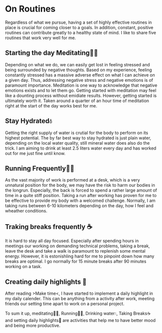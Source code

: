 <!--
topic=Routines
date=2022-07-21
-->
# On Routines
Regardless of what we pursue, having a set of highly effective routines in place is crucial for coming closer to a goals. In addition, constant, positive routines can contribute greatly to a healthy state of mind. I like to share five routines that work very well for me.

## Starting the day Meditating🧘🏽 
Depending on what we do, we can easily get lost in feeling stressed and being surrounded by negative thoughts. Based on my experience, feeling constantly stressed has a massive adverse effect on what I can achieve on a given day. Thus, addressing negative stress and negative emotions is of paramount importance. Meditation is one way to acknowledge that negative emotions exists and to let them go. Getting started with meditation may feel like a dounting process without emidiate results. However, getting started is ultimately worth it. Taken around a quarter of an hour time of meditation right at the start of the day works best for me.

## Stay Hydrated💧
Getting the right supply of water is crutial for the body to perform on its highest potential. The by far best way to stay hydrated is just plain water, depending on the local water quality, still mineral water does also do the trick. I am aiming to drink at least 2.5 liters water every day and has worked out for me just fine until know.

## Running Frequently🏃🏽
As the vast majority of work is performed at a desk, which is a very unnatural position for the body, we may have the risk to harm our bodies in the longrun. Especially, the back is forced to spend a rather large amount of time in a quite stiff position. Taking a run after working has proven for me to be effective to provide my body with a welcomed challenge. Normally, I am taking runs between 6-10 kilometers depending on the day, how I feel and wheather conditions.

## Traking breaks frequently ☕️
It is hard to stay all day focused. Especially after spending hours in meetings our working on demanding technical problems, taking a break, leave the desk and take a walk is paramount to replenish some mental energy. However, it is estonishling hard for me to pinpoint down how many breaks are optimal. I go normally for 15 minute breaks after 90 minutes working on a task.

## Creating daily highlights 🔅
After reading >Make time<, I have started to implement a daily highlight in my daily calender. This can be anything from a activity after work, meeting friends our setting time apart to work on a personal project.

To sum it up, meditating🧘🏽, Running🏃🏽, Drinking water💧, Taking Breaks☕️ and setting daily highlights🔅 are activities that help me to have better mood and being more productive.